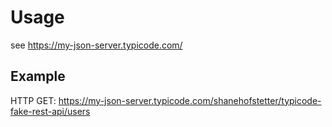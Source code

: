 # Usage

see https://my-json-server.typicode.com/


## Example

HTTP GET: https://my-json-server.typicode.com/shanehofstetter/typicode-fake-rest-api/users

